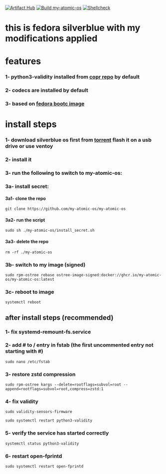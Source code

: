 [![Artifact Hub](https://img.shields.io/endpoint?url=https://artifacthub.io/badge/repository/my-atomic-os)](https://artifacthub.io/packages/container/my-atomic-os/my-atomic-os)
[![Build my-atomic-os](https://github.com/my-atomic-os/my-atomic-os/actions/workflows/build.yml/badge.svg)](https://github.com/my-atomic-os/my-atomic-os/actions/workflows/build.yml)
[![Shellcheck](https://github.com/my-atomic-os/my-atomic-os/actions/workflows/shellcheck.yml/badge.svg)](https://github.com/my-atomic-os/my-atomic-os/actions/workflows/shellcheck.yml)

# this is fedora silverblue with my modifications applied
# features

### 1- python3-validity installed from [copr repo](https://copr.fedorainfracloud.org/coprs/sneexy/python-validity/) by default
### 2- codecs are installed by default
### 3- based on [fedora bootc image](https://quay.io/fedora/fedora-silverblue)
# install steps

### 1- download silverblue os first from [torrent](https://torrent.fedoraproject.org/) flash it on a usb drive or use ventoy  

### 2- install it

### 3- run the following to switch to my-atomic-os:

### 3a- install secret:
#### 3a1- clone the repo
```
git clone https://github.com/my-atomic-os/my-atomic-os
```
#### 3a2- run the script
```
sudo sh ./my-atomic-os/install_secret.sh
```
#### 3a3- delete the repo
```
rm -rf ./my-atomic-os
```

### 3b- switch to my image (signed)
```
sudo rpm-ostree rebase ostree-image-signed:docker://ghcr.io/my-atomic-os/my-atomic-os:latest
```

### 3c- reboot to image
```
systemctl reboot
```

## after install steps (recommended)
### 1- fix systemd-remount-fs.service

### 2- add # to / entry in fstab (the first uncommented entry not starting with #)
```
sudo nano /etc/fstab
``` 

### 3- restore zstd compression
```
sudo rpm-ostree kargs --delete=rootflags=subvol=root --append=rootflags=subvol=root,compress=zstd:1
```


### 4- fix validity
```
sudo validity-sensors-firmware
```
```
sudo systemctl restart python3-validity
```

### 5- verify the service has started correctly
```
systemctl status python3-validity
```

### 6- restart open-fprintd
```
sudo systemctl restart open-fprintd
```

